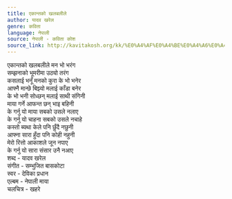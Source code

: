 ```yaml
---
title: एकान्तको खलबलीले
author: यादव खरेल
genre: कविता
language: नेपाली
source: नेपाली - कविता कोश
source_link: http://kavitakosh.org/kk/%E0%A4%AF%E0%A4%BE%E0%A4%A6%E0%A4%B5_%E0%A4%96%E0%A4%B0%E0%A5%87%E0%A4%B2
---
```


एकान्तको खलबलीले मन भो भरंग  
सम्झनाको भूमरीमा उठ्यो तरंग  
कसलाई भनूँ मनको कुरा के भो भनेर  
आफ्नै मान्छे बिझ्यो मलाई काँडा बनेर  
के भो भनी सोध्छन् मलाई साथी संगिनी  
माया गर्ने आफन्त छन् भाइ बहिनी  
के गर्नु यो माया सबको उसले नलाए  
के गर्नु यो चाहना सबको उसले नचाहे  
कस्तो ब्यथा केले पनि छुँदै नछुनी  
आफ्ना सारा हुँदा पनि कोही नहुनी  
मेरो रित्तो आकाशले जून नपाए  
के गर्नु यो सारा संसार उनै नआए  
शब्द - यादव खरेल  
संगीत - सम्भुजित बासकोटा  
स्वर - देविका प्रधान  
एल्बम - नेपाली माया  
चलचित्र - खहरे
